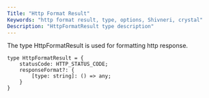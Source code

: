```yaml
---
Title: "Http Format Result"
Keywords: "http format result, type, options, Shivneri, crystal"
Description: "HttpFormatResult type description"
---
```


The type HttpFormatResult is used for formatting http response.

```
type HttpFormatResult = {
    statusCode: HTTP_STATUS_CODE;
    responseFormat?: {
        [type: string]: () => any;
    }
}
```